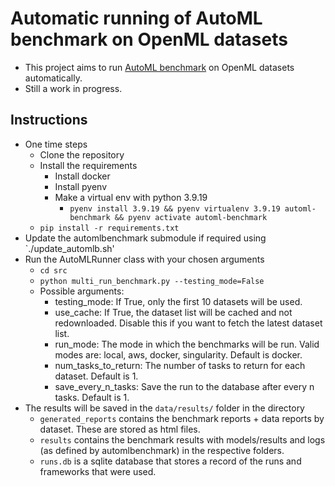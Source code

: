 # Automatic running of AutoML benchmark on OpenML datasets

- This project aims to run [AutoML benchmark](https://openml.github.io/automlbenchmark/) on OpenML datasets automatically. 
- Still a work in progress.

## Instructions
- One time steps
  - Clone the repository
  - Install the requirements
    - Install docker
    - Install pyenv
    - Make a virtual env with python 3.9.19
      - `pyenv install 3.9.19 && pyenv virtualenv 3.9.19 automl-benchmark && pyenv activate automl-benchmark`
  - `pip install -r requirements.txt`
- Update the automlbenchmark submodule if required using `./update_automlb.sh'
- Run the AutoMLRunner class with your chosen arguments
  - `cd src`
  - `python multi_run_benchmark.py --testing_mode=False`
  - Possible arguments:
    - testing_mode: If True, only the first 10 datasets will be used.
    - use_cache: If True, the dataset list will be cached and not redownloaded. Disable this if you want to fetch the latest dataset list.
    - run_mode: The mode in which the benchmarks will be run. Valid modes are: local, aws, docker, singularity. Default is docker.
    - num_tasks_to_return: The number of tasks to return for each dataset. Default is 1.
    - save_every_n_tasks: Save the run to the database after every n tasks. Default is 1.
- The results will be saved in the `data/results/` folder in the directory
  - `generated_reports` contains the benchmark reports + data reports by dataset. These are stored as html files.
  - `results` contains the benchmark results with models/results and logs (as defined by automlbenchmark) in the respective folders.
  - `runs.db` is a sqlite database that stores a record of the runs and frameworks that were used.